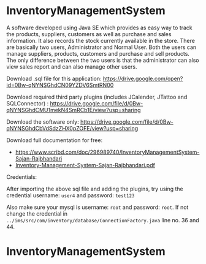 # InventoryManagementSystem
A software developed using Java SE which provides as easy way to track the products, suppliers, customers as well as purchase and
sales information. It also records the stock currently available in the store. 
  There are basically two users, Administrator and Normal User. Both the users can manage suppliers, products, customers and purchase and sell products.
  The only difference between the two users is that the administrator can also view sales report and can also manage other users.

Download .sql file for this application: https://drive.google.com/open?id=0Bw-qNYNSGhdCN09YZDV6SmtRN00

Download required third party plugins (includes JCalender, JTattoo and SQLConnector) : https://drive.google.com/file/d/0Bw-qNYNSGhdCMU1mekN4SmRCb1E/view?usp=sharing

Download the software only: https://drive.google.com/file/d/0Bw-qNYNSGhdCbVdSdzZHX0pZOFE/view?usp=sharing

Download full documentation for free: 
- https://www.scribd.com/doc/296989740/InventoryManagementSystem-Sajan-Rajbhandari  
- [Inventory-Management-System-Sajan-Rajbhandari.pdf](https://github.com/sazanrjb/InventoryManagementSystem/blob/master/docs/Inventory-Management-System-Sajan-Rajbhandari.pdf)

Credentials:

After importing the above sql file and adding the plugins, try using the credential username: `user4` and password: `test123`

Also make sure your mysql is username: `root` and password: `root`. If not change the credential in `../ims/src/com/inventory/database/ConnectionFactory.java` line no. 36 and 44.
# InventoryManagementSystem
